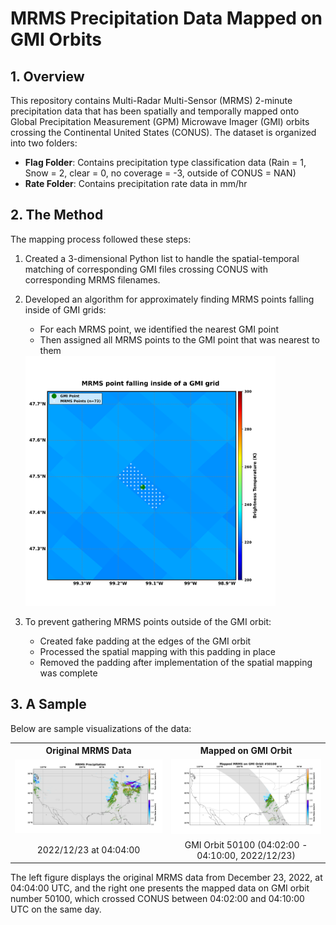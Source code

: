 # MRMS Precipitation Data Mapped on GMI Orbits

## 1. Overview

This repository contains Multi-Radar Multi-Sensor (MRMS) 2-minute precipitation data that has been spatially and temporally mapped onto Global Precipitation Measurement (GPM) Microwave Imager (GMI) orbits crossing the Continental United States (CONUS). The dataset is organized into two folders:

- **Flag Folder**: Contains precipitation type classification data (Rain = 1, Snow = 2, clear = 0, no coverage = -3, outside of CONUS = NAN)
- **Rate Folder**: Contains precipitation rate data in mm/hr

## 2. The Method

The mapping process followed these steps:

1. Created a 3-dimensional Python list to handle the spatial-temporal matching of corresponding GMI files crossing CONUS with corresponding MRMS filenames.

2. Developed an algorithm for approximately finding MRMS points falling inside of GMI grids:
   - For each MRMS point, we identified the nearest GMI point
   - Then assigned all MRMS points to the GMI point that was nearest to them
   
   <img src="Example/MRMS_point.png" alt="Example of gathering MRMS points for a GMI grid" width="400"/>
   
3. To prevent gathering MRMS points outside of the GMI orbit:
   - Created fake padding at the edges of the GMI orbit
   - Processed the spatial mapping with this padding in place
   - Removed the padding after implementation of the spatial mapping was complete
   


## 3. A Sample

Below are sample visualizations of the data:

<table>
  <tr>
    <th>Original MRMS Data</th>
    <th>Mapped on GMI Orbit</th>
  </tr>
  <tr>
    <td><img src="Example/MRMS.png" alt="Original MRMS Data" width="600"/></td>
    <td><img src="Example/Mapped.png" alt="Mapped Data" width="600"/></td>
  </tr>
  <tr>
    <td align="center">2022/12/23 at 04:04:00</td>
    <td align="center">GMI Orbit 50100 (04:02:00 - 04:10:00, 2022/12/23)</td>
  </tr>
</table>

The left figure displays the original MRMS data from December 23, 2022, at 04:04:00 UTC, and the right one presents the
mapped data on GMI orbit number 50100, which crossed CONUS between 04:02:00 and 04:10:00 UTC on the same
day.
